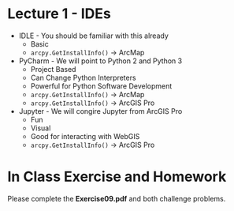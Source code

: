 # Lecture 1 - IDEs
- IDLE - You should be familiar with this already
  - Basic
  - ```arcpy.GetInstallInfo()``` -> ArcMap
- PyCharm - We will point to Python 2 and Python 3
  - Project Based
  - Can Change Python Interpreters
  - Powerful for Python Software Development
  - ```arcpy.GetInstallInfo()``` -> ArcMap
  - ```arcpy.GetInstallInfo()``` -> ArcGIS Pro
- Jupyter - We will congire Jupyter from ArcGIS Pro
  - Fun
  - Visual
  - Good for interacting with WebGIS
  - ```arcpy.GetInstallInfo()``` -> ArcGIS Pro

# In Class Exercise and Homework
Please complete the **Exercise09.pdf** and both challenge problems.
